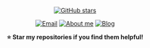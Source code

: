 <div align="center">
  
[![GitHub stars](https://img.shields.io/github/stars/yee-yore?label=Stars&style=social)](https://github.com/yee-yore)

</div>

<div align="center">

[![Email](https://img.shields.io/badge/-Email-D14836?style=for-the-badge&logo=gmail&logoColor=white)](mailto:h4kaholic@gmail.com)
[![About me](https://img.shields.io/badge/-Portfolio-000000?style=for-the-badge&logo=vercel&logoColor=white)](https://polarized-bee-2fa.notion.site/yee-yore-2030772767228022b2e6c4deabd724c2?pvs=74)
[![Blog](https://img.shields.io/badge/-Blog-FF5722?style=for-the-badge&logo=blogger&logoColor=white)](https://medium.com/@yee-yore)

</div>

<div align="center">

**⭐ Star my repositories if you find them helpful!**

</div>
